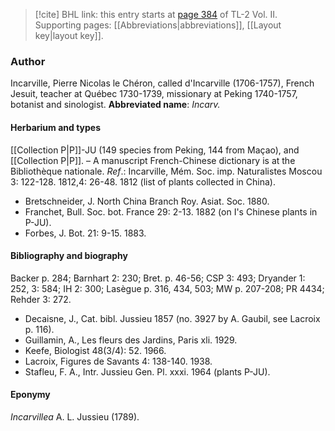 > [!cite] BHL link: this entry starts at [page 384](https://www.biodiversitylibrary.org/page/33068626) of TL-2 Vol. II.
> Supporting pages: [[Abbreviations|abbreviations]], [[Layout key|layout key]].

### Author

Incarville, Pierre Nicolas le Chéron, called d'Incarville (1706-1757), French Jesuit, teacher at Québec 1730-1739, missionary at Peking 1740-1757, botanist and sinologist. 
**Abbreviated name**: *Incarv.*

#### Herbarium and types

[[Collection P|P]]-JU (149 species from Peking, 144 from Maçao), and [[Collection P|P]]. – A manuscript French-Chinese dictionary is at the Bibliothèque nationale.
*Ref*.: Incarville, Mém. Soc. imp. Naturalistes Moscou 3: 122-128. 1812,4: 26-48. 1812 (list of plants collected in China).
- Bretschneider, J. North China Branch Roy. Asiat. Soc. 1880.
- Franchet, Bull. Soc. bot. France 29: 2-13. 1882 (on I's Chinese plants in P-JU).
- Forbes, J. Bot. 21: 9-15. 1883.

#### Bibliography and biography

Backer p. 284; Barnhart 2: 230; Bret. p. 46-56; CSP 3: 493; Dryander 1: 252, 3: 584; IH 2: 300; Lasègue p. 316, 434, 503; MW p. 207-208; PR 4434; Rehder 3: 272.
- Decaisne, J., Cat. bibl. Jussieu 1857 (no. 3927 by A. Gaubil, see Lacroix p. 116).
- Guillamin, A., Les fleurs des Jardins, Paris xli. 1929.
- Keefe, Biologist 48(3/4): 52. 1966.
- Lacroix, Figures de Savants 4: 138-140. 1938.
- Stafleu, F. A., Intr. Jussieu Gen. Pl. xxxi. 1964 (plants P-JU).

#### Eponymy

*Incarvillea* A. L. Jussieu (1789).

